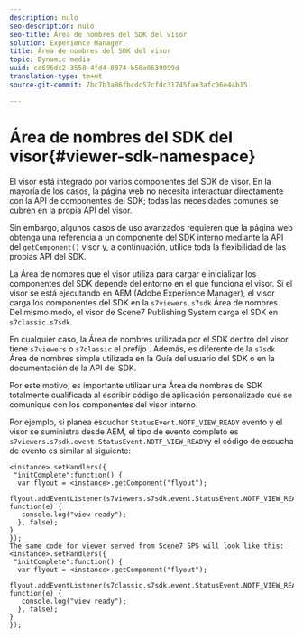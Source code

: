 ```yaml
---
description: nulo
seo-description: nulo
seo-title: Área de nombres del SDK del visor
solution: Experience Manager
title: Área de nombres del SDK del visor
topic: Dynamic media
uuid: ce696dc2-3558-4fd4-8874-b58a0639099d
translation-type: tm+mt
source-git-commit: 7bc7b3a86fbcdc57cfdc31745fae3afc06e44b15

---
```



# Área de nombres del SDK del visor{#viewer-sdk-namespace}

El visor está integrado por varios componentes del SDK de visor. En la mayoría de los casos, la página web no necesita interactuar directamente con la API de componentes del SDK; todas las necesidades comunes se cubren en la propia API del visor.

Sin embargo, algunos casos de uso avanzados requieren que la página web obtenga una referencia a un componente del SDK interno mediante la API del `getComponent()` visor y, a continuación, utilice toda la flexibilidad de las propias API del SDK.

La Área de nombres que el visor utiliza para cargar e inicializar los componentes del SDK depende del entorno en el que funciona el visor. Si el visor se está ejecutando en AEM (Adobe Experience Manager), el visor carga los componentes del SDK en la `s7viewers.s7sdk` Área de nombres. Del mismo modo, el visor de Scene7 Publishing System carga el SDK en `s7classic.s7sdk`.

En cualquier caso, la Área de nombres utilizada por el SDK dentro del visor tiene `s7viewers` o `s7classic` el prefijo . Además, es diferente de la `s7sdk` Área de nombres simple utilizada en la Guía del usuario del SDK o en la documentación de la API del SDK.

Por este motivo, es importante utilizar una Área de nombres de SDK totalmente cualificada al escribir código de aplicación personalizado que se comunique con los componentes del visor interno.

Por ejemplo, si planea escuchar `StatusEvent.NOTF_VIEW_READY` evento y el visor se suministra desde AEM, el tipo de evento completo es `s7viewers.s7sdk.event.StatusEvent.NOTF_VIEW_READY`y el código de escucha de evento es similar al siguiente:

```
<instance>.setHandlers({ 
 "initComplete":function() { 
  var flyout = <instance>.getComponent("flyout"); 
   flyout.addEventListener(s7viewers.s7sdk.event.StatusEvent.NOTF_VIEW_READY, function(e) { 
   console.log("view ready"); 
  }, false); 
} 
}); 
The same code for viewer served from Scene7 SPS will look like this: 
<instance>.setHandlers({ 
 "initComplete":function() { 
  var flyout = <instance>.getComponent("flyout"); 
   flyout.addEventListener(s7classic.s7sdk.event.StatusEvent.NOTF_VIEW_READY, function(e) { 
   console.log("view ready"); 
  }, false); 
} 
});
```

